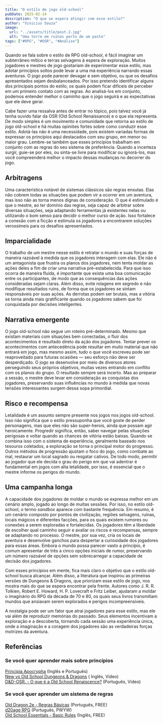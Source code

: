 ```yaml
---
title: "O estilo de jogo old-school"
pubDate: 2025-02-14
description: "O que se espera atingir com esse estilo?"
author: "Vinicius Souza"
image:
  url: "../assets/title/post-2.jpg"
  alt: "Uma torre em ruínas perto de um pasto"
tags: ["#RPG", "#OSR", "#Análise"]
---
```


Quando se fala sobre o estilo de RPG old-school, é fácil imaginar um subterrâneo mítico e terras selvagens à espera de exploração. Muitos jogadores e mestres de jogo gostariam de experimentar esse estilo, mas adotar princípios soltos pode levar a uma má experiência narrando essas aventuras. O jogo pode parecer devagar e sem objetivo, ou que os desafios apresentados sejam desbalanceados. Por isso pretendo identificar alguns dos principais pontos do estilo, os quais podem ficar difíceis de perceber em um primeiro contato com as regras. Ao analisá-los em conjunto, podemos entender melhor o caminho que o jogo seguirá e as expectativas que ele deve gerar.

Cabe fazer uma ressalva antes de entrar no tópico, pois talvez você já tenha ouvido falar da OSR (Old School Renaissance) e o que ela representa. De modo simples é um movimento e comunidade que retorna ao estilo de jogo old-school e há muitas opiniões fortes sobre como conduzir esse estilo. Adotá-las não é uma necessidade, pois existem variadas formas de expressar os princípios aqui destacados com seu grupo, em menor ou maior grau. Lembre-se também que esses princípios trabalham em conjunto com as regras do seu sistema de preferência. Quando a incerteza surgir, guie-se por eles, ou sinta-se livre para modificar ou ignorá-los, mas você compreenderá melhor o impacto dessas mudanças no decorrer do jogo.

## Arbitragens

Uma característica notável de sistemas clássicos são regras enxutas. Elas não cobrem todas as situações que podem vir a ocorrer em um aventura, mas isso não as torna menos dignas de consideração. O que é estimulado é que o mestre, ao ter domínio das regras, seja capaz de arbitrar sobre diversas situações, seja adaptando ferramentas já existentes nelas ou utilizando o bom senso para decidir o melhor curso de ação. Isso fortalece a conexão com a ficção e estimula os jogadores a encontrarem soluções verossímeis para os desafios apresentados.

## Imparcialidade

O trabalho de um mestre nesse estilo é retratar o mundo e suas forças de maneira razoável à medida que os jogadores interagem com elas. Ele não é um antagonista que frustra os planos dos jogadores, nem tenta moldar as ações deles a fim de criar uma narrativa pré-estabelecida. Para que isso ocorra de maneira fluida, é importante que exista uma boa comunicação entre os participantes, de modo que as consequências das ações consideradas sejam claras. Além disso, evite rolagens em segredo e não modifique resultados ruins, de forma que os jogadores se sintam responsáveis por suas ações. As derrotas podem ser brutais, mas a vitória se torna ainda mais gratificante quando os jogadores sabem que foi conquistada por decisões inteligentes.

## Narrativa emergente

O jogo old-school não segue um roteiro pré-determinado. Mesmo que existam materiais com situações bem conectadas, o fluir dos acontecimentos é resultado direto da ação dos jogadores. Tentar prever os acontecimentos com antecedência pode resultar em muito material que não entrará em jogo, mas mesmo assim, tudo o que você escreveu pode ser reaproveitado para futuras ocasiões — seu esforço não deve ser desperdiçado. O jogo se desenvolve por meio de diversos atores perseguindo seus próprios objetivos, muitas vezes entrando em conflito com os planos do grupo. O resultado sempre será incerto. Mas ao preparar a sessão, o mestre deve levar em consideração as conquistas dos jogadores, preservando suas influências no mundo à medida que novas tensões interessantes surgem dessa sopa primordial.

## Risco e recompensa

Letalidade é um assunto sempre presente nos jogos nos jogos old-school. Isso não significa que o estilo pressuponha que você goste de perder personagens, mas que eles não são super-herois, ainda que possam agir heroicamente. Progredir significa, então, saber navegar pelas situações perigosas e voltar quando as chances de vitória estão baixas. Quando se combina isso com o sistema de experiência, geralmente baseado nos tesouros coletados, a exploração se torna o principal motor do progresso. Outros métodos de progressão ajustam o foco do jogo, como combate ao mal, restaurar um local sagrado ou resgatar cativos. De todo modo, permitir ao jogador que ele decida o grau do perigo em que vai adentrar é fundamental em jogos com alta letalidade, por isso, é essencial que o mestre informe os perigos do mundo.

## Uma campanha longa

A capacidade dos jogadores de moldar o mundo se expressa melhor em um cenário amplo, jogado ao longo de muitas sessões. Por isso, no estilo old-school, o termo _sandbox_ aparece com bastante frequência. Em resumo, é um cenário composto por pontos de civilização, regiões selvagens, ruínas, locais mágicos e diferentes facções, para os quais existem rumores ou conexões a serem exploradas e fortalecidas. Os jogadores têm a liberdade de escolher qual caminho seguir e avaliar os riscos e recompensas, sempre se adaptando no processo. O mestre, por sua vez, cria os locais de aventura e desenvolve ganchos para despertar a curiosidade dos jogadores para essas áreas. Embora o mundo possa parecer vasto a princípio, é comum apresentar de três a cinco opções iniciais de rumor, preservando um número razoável de opções sem sobrecarregar a capacidade de decisão dos jogadores.

Com esses princípios em mente, fica mais claro o objetivo que o estilo old-school busca alcançar. Além disso, a literatura que inspirou as primeiras versões de Dungeons & Dragons, que priorizam esse estilo de jogo, nos mostra mais do que se espera encontrar pela frente. Autores como J. R. R. Tolkien, Robert E. Howard, H. P. Lovecraft e Fritz Leiber, ajudaram a moldar o imaginário do RPG da década de 70 e 80, os quais seus livros transmitiam mundos que ansiavam serem explorados e perigos incompreensíveis.

A nostalgia pode ser um fator que atrai jogadores para esse estilo, mas ele vai além de reproduzir memórias do passado. Seus elementos incentivam a exploração e a descoberta, tornando cada sessão uma experiência única, onde a imaginação e a coragem dos jogadores são as verdadeiras forças motrizes da aventura.

## Referências

### Se você quer aprender mais sobre princípios

[Principia Apocrypha](https://lithyscaphe.blogspot.com/p/principia-apocrypha.html) (Inglês e Português)  
[New vs Old School Dungeons & Dragons](https://youtu.be/K6iISkYMl18?si=9qbZmciXT_YEzT5F) ( Inglês, Vídeo)  
[D\&D-OSR. \- O que é a Old School Renaiscence?](https://www.youtube.com/watch?v=l0SWkd-WCgw) (Português, Vídeo)

### Se você quer aprender um sistema de regras

[Old Dragon 2e \- Regras Básicas](https://olddragon.com.br/livros/lb1) (Português, FREE)  
[d20age RPG](https://caramelojogos.itch.io/d20age-rpg) (Português, PWYW)  
[Old School Essentials \- Basic Rules](https://www.drivethrurpg.com/pt/product/272802/old-school-essentials-basic-rules) (Inglês, FREE)
